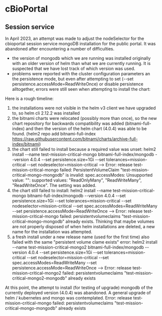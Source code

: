 # cBioPortal

## Session service

In April 2023, an attempt was made to adjust the nodeSelector for the cbioportal session service mongoDB installation for the public portal. It was abandoned after encountering a number of difficulties.

* the version of mongodb which we are running was installed originally with an older version of helm than what we are currently running. It is suspected that we have lost track of which version was used.
* problems were reported with the cluster configuration parameters an the persistence mode, but even after attempting to set (--set persistence.accessMode=ReadWriteOnce) or disable persistence alltogether, errors were still seen when attempting to install the chart:

Here is a rough timeline:
1. the installations were not visible in the helm v3 client we have upgraded to, so helm cli 2.12.2 was installed
1. the bitnami charts were relocated (possibly more than once), so the new chart repository for backwards compatibility was added (bitnami-full-index) and then the version of the helm chart (4.0.4) was able to be found. (helm2 repo add bitnami-full-index https://raw.githubusercontent.com/bitnami/charts/archive-full-index/bitnami)
1. the chart still failed to install because a required value was unset: helm2 install --name test-mission-critical-mongo bitnami-full-index/mongodb --version 4.0.4 --set persistence.size=1Gi --set tolerances=mission-critical --set nodeselector=mission-critical --> Error: release test-mission-critical-mongo failed: PersistentVolumeClaim "test-mission-critical-mongo-mongodb" is invalid: spec.accessModes: Unsupported value: "<nil>": supported values: "ReadOnlyMany", "ReadWriteMany", "ReadWriteOnce". The setting was added.
1. the chart still failed to install: helm2 install --name test-mission-critical-mongo bitnami-full-index/mongodb --version 4.0.4 --set persistence.size=1Gi --set tolerances=mission-critical --set nodeselector=mission-critical --set spec.accessModes=ReadWriteMany --set persistence.accessMode=ReadWriteOnce --> Error: release test-mission-critical-mongo failed: persistentvolumeclaims "test-mission-critical-mongo-mongodb" already exists. Thinking that maybe volumes are not properly disposed of when helm installations are deleted, a new name for the installation was attempted.
1. a fresh install under a new release name (used for the first time) also failed with the same "persistent volume clame exists" error: helm2 install --name test-mission-critical-mongo2 bitnami-full-index/mongodb --version 4.0.4 --set persistence.size=1Gi --set tolerances=mission-critical --set nodeselector=mission-critical --set spec.accessModes=ReadWriteMany --set persistence.accessMode=ReadWriteOnce --> Error: release test-mission-critical-mongo2 failed: persistentvolumeclaims "test-mission-critical-mongo2-mongodb" already exists

At this point, the attempt to install (for testing of upgrade) mongodb of the currently deployed version (4.0.4) was abandoned. A general upgrade of helm / kubernetes and mongo was contemplated.
Error: release test-mission-critical-mongo failed: persistentvolumeclaims "test-mission-critical-mongo-mongodb" already exists
```
